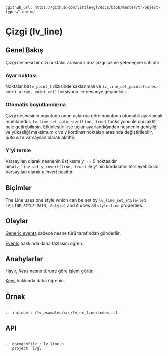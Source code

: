 ```eval_rst
:github_url: https://github.com/littlevgl/docs/blob/master/tr/object-types/line.md
```
# Çizgi (lv_line)

## Genel Bakış

Çizgi nesnesi bir dizi noktalar arasında düz çizgi çizme yeteneğine sahiptir

### Ayar noktası
Noktalar bir`lv_point_t` dizisinde saklanmalı ve `lv_line_set_points(lines, point_array, point_cnt)` foksiyonu  ile nesneye geçmelidir.  

### Otomatik boyutlandırma
Çizgi nesnesinin boyutunu onun uçlarına  göre boyutunu otomatik ayarlamak  mümkündür.
`lv_line_set_auto_size(line, true)` fonksiyonu ile onu  aktif hale getirebilirsin.
Etkinleştirilirse uçlar ayarlandığından nesnenin genişliği ve yükseliği maksimum x ve y kordinat noktaları arasında değiştirilebilir. *auto size* varsayılan olarak aktiftir.

### Y'yi tersle
Varsayılan olarak nesnenin üst kısmı *y == 0* noktasıdır ama`lv_line_set_y_invert(line, true)` ile y' nin kordinatını tersleyebilirsin. Varsayılan olarak *y invert* pasiftir.

## Biçimler

The Line uses one style which can be set by `lv_line_set_style(led, LV_LINE_STYLE_MAIN, &style)` and it uses all `style.line` properties.

## Olaylar
[Generic events](/overview/event.html#generic-events) sadece nesne türü tarafından gönderilir.

[Events](/overview/event) hakkında daha fazlasını öğren.

## Anahylarlar
Hayır, *Keys* nesne türüne göre işlem görür.

[Keys](/overview/indev) hakkında daha öğrenin.

## Örnek

```eval_rst

.. include:: /lv_examples/src/lv_ex_line/index.rst

```

## API 

```eval_rst

.. doxygenfile:: lv_line.h
  :project: lvgl
        
```
